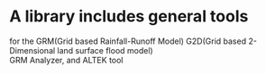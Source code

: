 # A library includes general tools  
for the GRM(Grid based Rainfall-Runoff Model)
G2D(Grid based 2-Dimensional land surface flood model)  
GRM Analyzer, and ALTEK tool
